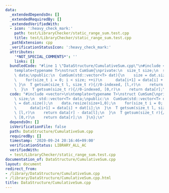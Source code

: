 ```yaml
---
data:
  _extendedDependsOn: []
  _extendedRequiredBy: []
  _extendedVerifiedWith:
  - icon: ':heavy_check_mark:'
    path: test/LibraryChecker/static_range_sum.test.cpp
    title: test/LibraryChecker/static_range_sum.test.cpp
  _pathExtension: cpp
  _verificationStatusIcon: ':heavy_check_mark:'
  attributes:
    '*NOT_SPECIAL_COMMENTS*': ''
    links: []
  bundledCode: "#line 1 \"DataStructure/CumulativeSum.cpp\"\n#include <vector>\n\n\
    template<typename T>\nstruct CumSum{\nprivate:\n  size_t size;\n  std::vector<T>\
    \ data;\npublic:\n  CumSum(std::vector<T> dat){\n    size = dat.size();\n    data.resize(size+1,0);\n\
    \    for(size_t i = 0; i < size; ++i)\n      data[i+1] = data[i] + dat[i];\n \
    \ }\n  T getsum(size_t l, size_t r){//0-indexed, [l,r)\n    return data[r] - data[l];\n\
    \  }\n  T getsum(size_t r){//0-indexed, [0,r)\n    return data[r];\n  }\n};\n"
  code: "#include <vector>\n\ntemplate<typename T>\nstruct CumSum{\nprivate:\n  size_t\
    \ size;\n  std::vector<T> data;\npublic:\n  CumSum(std::vector<T> dat){\n    size\
    \ = dat.size();\n    data.resize(size+1,0);\n    for(size_t i = 0; i < size; ++i)\n\
    \      data[i+1] = data[i] + dat[i];\n  }\n  T getsum(size_t l, size_t r){//0-indexed,\
    \ [l,r)\n    return data[r] - data[l];\n  }\n  T getsum(size_t r){//0-indexed,\
    \ [0,r)\n    return data[r];\n  }\n};\n"
  dependsOn: []
  isVerificationFile: false
  path: DataStructure/CumulativeSum.cpp
  requiredBy: []
  timestamp: '2020-09-24 20:16:46+09:00'
  verificationStatus: LIBRARY_ALL_AC
  verifiedWith:
  - test/LibraryChecker/static_range_sum.test.cpp
documentation_of: DataStructure/CumulativeSum.cpp
layout: document
redirect_from:
- /library/DataStructure/CumulativeSum.cpp
- /library/DataStructure/CumulativeSum.cpp.html
title: DataStructure/CumulativeSum.cpp
---
```

